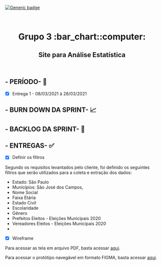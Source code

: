  [![Generic badge](https://img.shields.io/badge/SPRINT%201-CONCLU%C3%8DDA-green)](https://shields.io/)
 
 <br>
 
<h1 text align="center">Grupo 3 :bar_chart::computer:</h1> 
<h2 text align="center">Site para Análise Estatística</h2>

<br>

## - PERÍODO- :date:

- [X] Entrega 1 - 08/03/2021 à 28/03/2021 


## - BURN DOWN DA SPRINT- :chart_with_upwards_trend:



## - BACKLOG DA SPRINT- :bookmark_tabs:


## - ENTREGAS- :white_check_mark:

- [x] Definir os filtros

Segundo os requisitos levantados pelo cliente, foi definido os seguintes filtros que serão utilizados para a coleta e extração dos dados: 

* Estado: São Paulo
* Municípios: São José dos Campos, 
* Nome Social
* Faixa Etária
* Estado Civil
* Escolaridade 
* Gênero
* Prefeitos Eleitos - Eleições Municipais 2020
* Vereadores Eleitos - Eleições Municipais 2020
* 

- [x] Wireframe

Para acessar as tela em arquivo PDF, basta acessar [aqui]().

Para acessar o protótipo navegável em formato FIGMA, basta acessar [aqui]().


